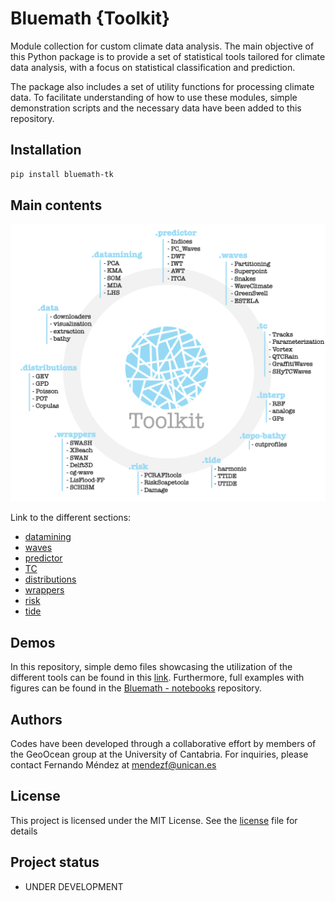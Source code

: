# Bluemath {**Toolkit**}

Module collection for custom climate data analysis. The main objective of this Python package is to provide a set of statistical tools tailored for climate data analysis, with a focus on statistical classification and prediction.

The package also includes a set of utility functions for processing climate data. To facilitate understanding of how to use these modules, simple demonstration scripts and the necessary data have been added to this repository.

## Installation

```sh
pip install bluemath-tk
```

## Main contents

![Sketch](./docs/sketch_tk.png)

Link to the different sections:
- [datamining](./bluemath_tk/datamining/)
- [waves](./bluemath_tk/waves/)
- [predictor](./bluemath_tk/predictor/)
- [TC](./bluemath_tk/tc/)
- [distributions](./bluemath_tk/distributions/)
- [wrappers](./bluemath_tk/wrappers/)
- [risk](./bluemath_tk/risk/)
- [tide](./bluemath_tk/tide/)

## Demos

In this repository, simple demo files showcasing the utilization of the different tools can be found in this [link](./demos). Furthermore, full examples with figures can be found in the [Bluemath - notebooks](./) repository.

## Authors

Codes have been developed through a collaborative effort by members of the GeoOcean group at the University of Cantabria. For inquiries, please contact Fernando Méndez at mendezf@unican.es

## License

This project is licensed under the MIT License. See the [license](LICENSE.txt) file for details

## Project status

- UNDER DEVELOPMENT